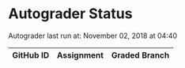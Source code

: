 # Autograder Status
Autograder last run at: November 02, 2018 at 04:40

| GitHub ID | Assignment | Graded Branch |
|-----------|------------|---------------|
